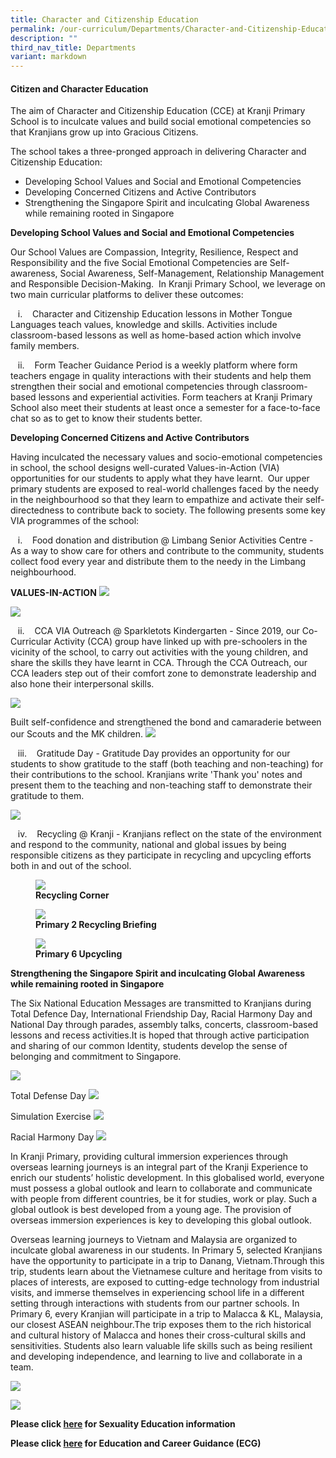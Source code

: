 ```yaml
---
title: Character and Citizenship Education
permalink: /our-curriculum/Departments/Character-and-Citizenship-Education/
description: ""
third_nav_title: Departments
variant: markdown
---
```

#### **Citizen and Character Education**

  
The aim of Character and Citizenship Education (CCE) at Kranji Primary School is to inculcate values and build social emotional competencies so that Kranjians grow up into Gracious Citizens.  
  
The school takes a three-pronged approach in delivering Character and Citizenship Education:

*   Developing School Values and Social and Emotional Competencies
*   Developing Concerned Citizens and Active Contributors
*   Strengthening the Singapore Spirit and inculcating Global Awareness while remaining rooted in Singapore

  
**Developing School Values and Social and Emotional Competencies**  

Our School Values are Compassion, Integrity, Resilience, Respect and Responsibility and the five Social Emotional Competencies are Self-awareness, Social Awareness, Self-Management, Relationship Management and Responsible Decision-Making.&nbsp; In Kranji Primary School, we leverage on two main curricular platforms to deliver these outcomes:

&nbsp; &nbsp;i.&nbsp; &nbsp;&nbsp;Character and Citizenship Education lessons&nbsp;in Mother Tongue Languages teach values, knowledge and skills. Activities include classroom-based lessons as well as home-based action which involve family members.

&nbsp; &nbsp;ii.&nbsp; &nbsp;&nbsp;Form Teacher Guidance Period&nbsp;is a weekly platform where form teachers engage in quality interactions with their students and help them strengthen their social and emotional competencies through classroom-based lessons and experiential activities. Form teachers at Kranji Primary School also meet their students at least once a semester for a face-to-face chat so as to get to know their students better.

  

**Developing Concerned Citizens and Active Contributors**

Having inculcated the necessary values and socio-emotional competencies in school, the school designs well-curated Values-in-Action (VIA) opportunities for our students to apply what they have learnt. &nbsp;Our upper primary students are exposed to real-world challenges faced by the needy in the neighbourhood so that they learn to empathize and activate their self-directedness to contribute back to society. The following presents some key VIA programmes of the school:

  

&nbsp;&nbsp;&nbsp;i.&nbsp; &nbsp;&nbsp;Food donation and distribution&nbsp;@ Limbang Senior Activities Centre - As a way to show care for others and contribute to the community, students collect food every year and distribute them to the needy in the Limbang neighbourhood.  

**VALUES-IN-ACTION**
![](/images/Our%20Curriculum/Departments/CCE/VIA_Food_Donation_2024.png)

![](/images/Our%20Curriculum/Departments/CCE/VIA_Food_Donation_2_2024.png)




  

&nbsp;&nbsp; ii.&nbsp; &nbsp;&nbsp;CCA VIA Outreach&nbsp;@ Sparkletots Kindergarten - Since 2019, our Co-Curricular Activity (CCA) group have linked up with pre-schoolers in the vicinity of the school, to carry out activities with the young children, and share the skills they have learnt in CCA. Through the CCA Outreach, our CCA leaders step out of their comfort zone to demonstrate leadership and also hone their interpersonal skills.

![](/images/Our%20Curriculum/Departments/CCE/VIA_Outreach_2_2019.png)

Built self-confidence and strengthened the bond and camaraderie between our Scouts and the MK children.
![](/images/Our%20Curriculum/Departments/CCE/VIA_Outreach_2023.png)



  

&nbsp; &nbsp;iii.&nbsp;&nbsp; &nbsp;Gratitude Day&nbsp;\- Gratitude Day provides an opportunity for our students to show gratitude to the staff (both teaching and non-teaching) for their contributions to the school. Kranjians write 'Thank you' notes and present them to the teaching and non-teaching staff to demonstrate their gratitude to them.  
	 
![](/images/Our%20Curriculum/Departments/CCE/Gratitude%20%20Day.png)

&nbsp; &nbsp;iv.&nbsp; &nbsp;&nbsp;Recycling&nbsp;@ Kranji - Kranjians reflect on the state of the environment and respond to the community, national and global issues by being responsible citizens as they participate in recycling and upcycling efforts both in and out of the school.


<figure>

<img src="/images/Our%20Curriculum/Departments/CCE/C4.jpg">

<figcaption> <strong> Recycling Corner </strong> </figcaption>

</figure>

<figure>

<img src="/images/Our%20Curriculum/Departments/CCE/C5.jpg">

<figcaption> <strong> Primary 2 Recycling Briefing </strong> </figcaption>

</figure>

<figure>

<img src="/images/Our%20Curriculum/Departments/CCE/C6.jpg">

<figcaption> <strong> Primary 6 Upcycling </strong> </figcaption>

</figure>

  

**Strengthening the Singapore Spirit and inculcating Global Awareness while remaining rooted in Singapore**

  

The Six National Education Messages are transmitted to Kranjians during Total Defence Day, International Friendship Day, Racial Harmony Day and National Day through parades, assembly talks, concerts, classroom-based lessons and recess activities.It is hoped that through active participation and sharing of our common Identity, students develop the sense of belonging and commitment to Singapore.

![](/images/Our%20Curriculum/Departments/CCE/National_Day_3_2024.png)

Total Defense Day
![](/images/Our%20Curriculum/Departments/CCE/Total_Defence_Day_2024.png)

Simulation Exercise
![](/images/Our%20Curriculum/Departments/CCE/TDD_Simulation_Exercise_2024.png)

Racial Harmony Day
![](/images/Our%20Curriculum/Departments/CCE/International_Friendship_Day_2024.png)



In Kranji Primary, providing cultural immersion experiences through overseas learning journeys is an integral part of the Kranji Experience to enrich our students’ holistic development. In this globalised world, everyone must possess a global outlook and learn to collaborate and communicate with people from different countries, be it for studies, work or play. Such a global outlook is best developed from a young age. The provision of overseas immersion experiences is key to developing this global outlook.

  

Overseas learning journeys to Vietnam and Malaysia are organized to inculcate global awareness in our students. In Primary 5, selected Kranjians have the opportunity to participate in a trip to Danang, Vietnam.Through this trip, students learn about the Vietnamese culture and heritage from visits to places of interests, are exposed to cutting-edge technology from industrial visits, and immerse themselves in experiencing school life in a different setting through interactions with students from our partner schools. In Primary 6, every Kranjian will participate in a trip to Malacca &amp; KL, Malaysia, our closest ASEAN neighbour.The trip exposes them to the rich historical and cultural history of Malacca and hones their cross-cultural skills and sensitivities. Students also learn valuable life skills such as being resilient and developing independence, and learning to live and collaborate in a team.&nbsp;&nbsp;

  
![](/images/Our%20Curriculum/Departments/CCE/C8.jpg)

![](/images/Our%20Curriculum/Departments/CCE/C9.jpg)

**Please click [here](/Sexuality-Education/) for Sexuality Education information**

**Please click [here](https://www.myskillsfuture.gov.sg/content/student/en/primary.html) for Education and Career Guidance (ECG)**